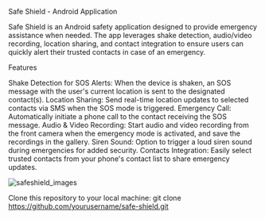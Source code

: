 Safe Shield - Android Application

Safe Shield is an Android safety application designed to provide emergency assistance when needed. The app leverages shake detection, audio/video recording, location sharing, and contact integration to ensure users can quickly alert their trusted contacts in case of an emergency.

Features

Shake Detection for SOS Alerts: When the device is shaken, an SOS message with the user's current location is sent to the designated contact(s).
Location Sharing: Send real-time location updates to selected contacts via SMS when the SOS mode is triggered.
Emergency Call: Automatically initiate a phone call to the contact receiving the SOS message.
Audio & Video Recording: Start audio and video recording from the front camera when the emergency mode is activated, and save the recordings in the gallery.
Siren Sound: Option to trigger a loud siren sound during emergencies for added security.
Contacts Integration: Easily select trusted contacts from your phone's contact list to share emergency updates.

![safeshield_images](https://github.com/user-attachments/assets/28c1327c-9833-4190-91a3-9d092af4d8ce)




Clone this repository to your local machine:
git clone https://github.com/yourusername/safe-shield.git
